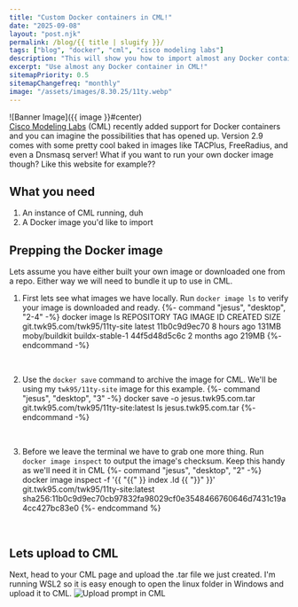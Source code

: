 ```yaml
---
title: "Custom Docker containers in CML!"
date: "2025-09-08"
layout: "post.njk"
permalink: /blog/{{ title | slugify }}/
tags: ["blog", "docker", "cml", "cisco modeling labs"]
description: "This will show you how to import almost any Docker container into Cisco Modeling Labs."
excerpt: "Use almost any Docker container in CML!"
sitemapPriority: 0.5
sitemapChangefreq: "monthly"
image: "/assets/images/8.30.25/11ty.webp"
---
```


![Banner Image]({{ image }}#center)
<br/>
[Cisco Modeling Labs](https://www.cisco.com/site/us/en/learn/training-certifications/training/modeling-labs/index.html) (CML) recently added support for Docker containers and you can imagine the possibilities that has opened up. Version 2.9 comes with some pretty cool baked in images like TACPlus, FreeRadius, and even a Dnsmasq server! What if you want to run your own docker image though? Like this website for example??

## What you need

1. An instance of CML running, duh
2. A Docker image you'd like to import

## Prepping the Docker image

Lets assume you have either built your own image or downloaded one from a repo. Either way we will need to bundle it up to use in CML. 
<br>

1. First lets see what images we have locally. Run `docker image ls` to verify your image is downloaded and ready.
{%- command "jesus", "desktop", "2-4" -%}
docker image ls
REPOSITORY                      TAG               IMAGE ID       CREATED        SIZE
git.twk95.com/twk95/11ty-site   latest            11b0c9d9ec70   8 hours ago    131MB
moby/buildkit                   buildx-stable-1   44f5d48d5c6c   2 months ago   219MB
{%- endcommand -%}
<br>

2. Use the `docker save` command to archive the image for CML. We'll be using my `twk95/11ty-site` image for this example.
{%- command "jesus", "desktop", "3" -%}
docker save -o jesus.twk95.com.tar git.twk95.com/twk95/11ty-site:latest 
ls
jesus.twk95.com.tar
{%- endcommand -%}
<br>

3. Before we leave the terminal we have to grab one more thing. Run `docker image inspect` to output the image's checksum. Keep this handy as we'll need it in CML
{%- command "jesus", "desktop", "2" -%}
docker image inspect -f '{{ "{{" }} index .Id {{ "}}" }}' git.twk95.com/twk95/11ty-site:latest 
sha256:11b0c9d9ec70cb97832fa98029cf0e3548466760646d7431c19a4cc427bc83e0
{%- endcommand %}
<br>

## Lets upload to CML

Next, head to your CML page and upload the .tar file we just created. I'm running WSL2 so it is easy enough to open the linux folder in Windows and upload it to CML. 
![Upload prompt in CML](/assets/images/9.8.25/cml-upload.webp)
<br>

